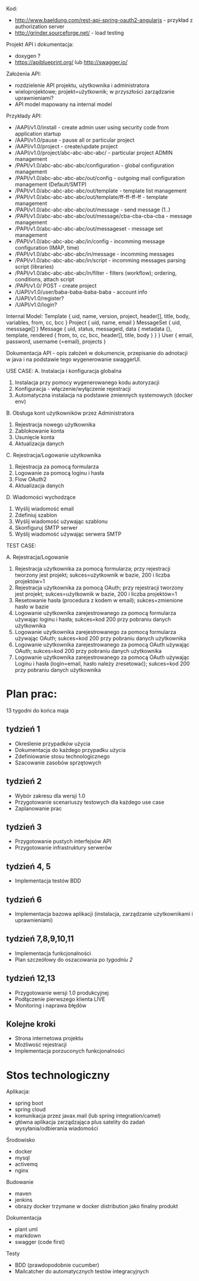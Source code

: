 Kod:
- http://www.baeldung.com/rest-api-spring-oauth2-angularjs - przykład z authorization server
- http://grinder.sourceforge.net/ - load testing


Projekt API i dokumentacja:
- doxygen ?
- https://apiblueprint.org/ lub http://swagger.io/

Założenia API:
- rozdzielenie API projektu, użytkownika i administratora
- wieloprojektowe; projekt=użytkownik; w przyszłości zarządzanie uprawnieniami?
- API model mapowany na internal model

Przykłady API:
- /AAPI/v1.0/install - create admin user using security code from application startup
- /AAPI/v1.0/pause - pause all or particular project
- /AAPI/v1.0/project - create/update project
- /AAPI/v1.0/project/abc-abc-abc-abc/ - particular project ADMIN management
- /PAPI/v1.0/abc-abc-abc-abc/configuration - global configuration management
- /PAPI/v1.0/abc-abc-abc-abc/out/config - outgoing mail configuration management (Default/SMTP)
- /PAPI/v1.0/abc-abc-abc-abc/out/template - template list management
- /PAPI/v1.0/abc-abc-abc-abc/out/template/ff-ff-ff-ff - template management
- /PAPI/v1.0/abc-abc-abc-abc/out/message - send message (1..)
- /PAPI/v1.0/abc-abc-abc-abc/out/message/cba-cba-cba-cba - message management
- /PAPI/v1.0/abc-abc-abc-abc/out/messageset - message set management
- /PAPI/v1.0/abc-abc-abc-abc/in/config - incomming message configuration (IMAP, time)
- /PAPI/v1.0/abc-abc-abc-abc/in/message - incomming messages
- /PAPI/v1.0/abc-abc-abc-abc/in/script - incomming messages parsing script (libraries)
- /PAPI/v1.0/abc-abc-abc-abc/in/filter - filters (workflow); ordering, conditions, attach script
- /PAPI/v1.0/ POST - create project
- /UAPI/v1.0/user/baba-baba-baba-baba - account info
- /UAPI/v1.0/register?
- /UAPI/v1.0/login?


Internal Model:
Template {
uid, name, version, project, header[], title, body, variables, from, cc, bcc
}
Project {
uid, name, email
}
MessageSet {
  uid, messsage[]
}
Message {
uid, status, messageid, data {
  metadata {}, template, rendered { from, to, cc, bcc, header[], title, body }
 }
}
User {
email, password, username (=email), projects
}

Dokumentacja API - opis założeń w dokumencie, przepisanie do adnotacji w java i na podstawie tego wygenerowanie swaggerUI.

USE CASE:
A. Instalacja i konfiguracja globalna
1. Instalacja przy pomocy wygenerowanego kodu autoryzacji
2. Konfiguracja - włączenie/wyłączenie rejestracji
3. Automatyczna instalacja na podstawie zmiennych systemowych (docker env)

B. Obsługa kont użytkowników przez Administratora
1. Rejestracja nowego użytkownika
2. Zablokowanie konta
3. Usunięcie konta
4. Aktualizacja danych

C. Rejestracja/Logowanie użytkownika
1. Rejestracja za pomocą formularza
2. Logowanie za pomocą loginu i hasła
3. Flow OAuth2
4. Aktualizacja danych

D. Wiadomości wychodzące
1. Wyślij wiadomość email
2. Zdefiniuj szablon
3. Wyślij wiadomość używając szablonu
4. Skonfiguruj SMTP serwer
5. Wyślij wiadomość używając serwera SMTP

TEST CASE:

A. Rejestracja/Logowanie
1. Rejestracja użytkownika za pomocą formularza; przy rejestracji tworzony jest projekt; sukces=użytkownik w bazie, 200 i liczba projektów=1
2. Rejestracja użytkownika za pomocą OAuth; przy rejestracji tworzony jest projekt; sukces=użytkownik w bazie, 200 i liczba projektów=1
3. Resetowanie hasła (procedura z kodem w email); sukces=zmienione hasło w bazie
4. Logowanie użytkownika zarejestrowanego za pomocą formularza używając loginu i hasła; sukces=kod 200 przy pobraniu danych użytkownika
5. Logowanie użytkownika zarejestrowanego za pomocą formularza używając OAuth; sukces=kod 200 przy pobraniu danych użytkownika
6. Logowanie użytkownika zarejestrowanego za pomocą OAuth używając OAuth; sukces=kod 200 przy pobraniu danych użytkownika
7. Logowanie użytkownika zarejestrowanego za pomocą OAuth używając Loginu i hasła (login=email, hasło należy zresetować); sukces=kod 200 przy pobraniu danych użytkownika


# Plan prac:
13 tygodni do końca maja

## tydzień 1
- Określenie przypadków użycia
- Dokumentacja do każdego przypadku użycia
- Zdefiniowanie stosu technologicznego
- Szacowanie zasobów sprzętowych

## tydzień 2
- Wybór zakresu dla wersji 1.0
- Przygotowanie scenariuszy testowych dla każdego use case
- Zaplanowanie prac

## tydzień 3
- Przygotowanie pustych interfejsów API
- Przygotowanie infrastruktury serwerów

## tydzień 4, 5
- Implementacja testów BDD

## tydzień 6
- Implementacja bazowa aplikacji (instalacja, zarządzanie użytkownikami i uprawnieniami)

## tydzień 7,8,9,10,11
- Implementacja funkcjonalności
- Plan szczeółowy do oszacowania po _tygodniu 2_

## tydzień 12,13
- Przygotowanie wersji 1.0 produkcyjnej
- Podłączenie pierwszego klienta LIVE
- Monitoring i naprawa błędów

## Kolejne kroki
- Strona internetowa projektu
- Możliwość rejestracji
- Implementacja porzuconych funkcjonalności

# Stos technologiczny
Aplikacja:
- spring boot
- spring cloud
- komunikacja przez javax.mail (lub spring integration/camel)
- główna aplikacja zarządzająca plus satelity do zadań wysyłania/odbierania wiadomości

Środowisko
- docker
- mysql
- activemq
- nginx

Budowanie
- maven
- jenkins
- obrazy docker trzymane w docker distribution jako finalny produkt

Dokumentacja
- plant uml
- markdown
- swagger (code first)

Testy
- BDD (prawdopodobnie cucumber)
- Mailcatcher do automatycznych testów integracyjnych

